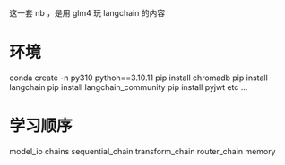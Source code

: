 这一套 nb ，是用 glm4 玩 langchain 的内容

# 环境
conda create -n py310 python==3.10.11
pip install chromadb
pip install langchain
pip install langchain_community
pip install pyjwt
etc ...

# 学习顺序
model_io 
chains
    sequential_chain
    transform_chain
    router_chain
memory




